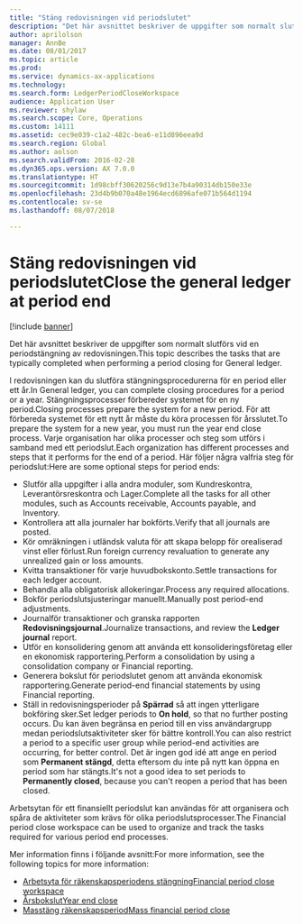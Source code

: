 ```yaml
---
title: "Stäng redovisningen vid periodslutet"
description: "Det här avsnittet beskriver de uppgifter som normalt slutförs vid en periodstängning av redovisningen."
author: aprilolson
manager: AnnBe
ms.date: 08/01/2017
ms.topic: article
ms.prod: 
ms.service: dynamics-ax-applications
ms.technology: 
ms.search.form: LedgerPeriodCloseWorkspace
audience: Application User
ms.reviewer: shylaw
ms.search.scope: Core, Operations
ms.custom: 14111
ms.assetid: cec9e039-c1a2-482c-bea6-e11d896eea9d
ms.search.region: Global
ms.author: aolson
ms.search.validFrom: 2016-02-28
ms.dyn365.ops.version: AX 7.0.0
ms.translationtype: HT
ms.sourcegitcommit: 1d98cbff30620256c9d13e7b4a90314db150e33e
ms.openlocfilehash: 23d4b9b070a48e1964ecd6896afe071b564d1194
ms.contentlocale: sv-se
ms.lasthandoff: 08/07/2018

---
```


# <a name="close-the-general-ledger-at-period-end"></a><span data-ttu-id="b17e0-103">Stäng redovisningen vid periodslutet</span><span class="sxs-lookup"><span data-stu-id="b17e0-103">Close the general ledger at period end</span></span>

[!include [banner](../includes/banner.md)]

<span data-ttu-id="b17e0-104">Det här avsnittet beskriver de uppgifter som normalt slutförs vid en periodstängning av redovisningen.</span><span class="sxs-lookup"><span data-stu-id="b17e0-104">This topic describes the tasks that are typically completed when performing a period closing for General ledger.</span></span> 

<span data-ttu-id="b17e0-105">I redovisningen kan du slutföra stängningsprocedurerna för en period eller ett år.</span><span class="sxs-lookup"><span data-stu-id="b17e0-105">In General ledger, you can complete closing procedures for a period or a year.</span></span> <span data-ttu-id="b17e0-106">Stängningsprocesser förbereder systemet för en ny period.</span><span class="sxs-lookup"><span data-stu-id="b17e0-106">Closing processes prepare the system for a new period.</span></span> <span data-ttu-id="b17e0-107">För att förbereda systemet för ett nytt år måste du köra processen för årsslutet.</span><span class="sxs-lookup"><span data-stu-id="b17e0-107">To prepare the system for a new year, you must run the year end close process.</span></span> <span data-ttu-id="b17e0-108">Varje organisation har olika processer och steg som utförs i samband med ett periodslut.</span><span class="sxs-lookup"><span data-stu-id="b17e0-108">Each organization has different processes and steps that it performs for the end of a period.</span></span> <span data-ttu-id="b17e0-109">Här följer några valfria steg för periodslut:</span><span class="sxs-lookup"><span data-stu-id="b17e0-109">Here are some optional steps for period ends:</span></span>

-   <span data-ttu-id="b17e0-110">Slutför alla uppgifter i alla andra moduler, som Kundreskontra, Leverantörsreskontra och Lager.</span><span class="sxs-lookup"><span data-stu-id="b17e0-110">Complete all the tasks for all other modules, such as Accounts receivable, Accounts payable, and Inventory.</span></span>
-   <span data-ttu-id="b17e0-111">Kontrollera att alla journaler har bokförts.</span><span class="sxs-lookup"><span data-stu-id="b17e0-111">Verify that all journals are posted.</span></span>
-   <span data-ttu-id="b17e0-112">Kör omräkningen i utländsk valuta för att skapa belopp för orealiserad vinst eller förlust.</span><span class="sxs-lookup"><span data-stu-id="b17e0-112">Run foreign currency revaluation to generate any unrealized gain or loss amounts.</span></span>
-   <span data-ttu-id="b17e0-113">Kvitta transaktioner för varje huvudbokskonto.</span><span class="sxs-lookup"><span data-stu-id="b17e0-113">Settle transactions for each ledger account.</span></span>
-   <span data-ttu-id="b17e0-114">Behandla alla obligatorisk allokeringar.</span><span class="sxs-lookup"><span data-stu-id="b17e0-114">Process any required allocations.</span></span>
-   <span data-ttu-id="b17e0-115">Bokför periodslutsjusteringar manuellt.</span><span class="sxs-lookup"><span data-stu-id="b17e0-115">Manually post period-end adjustments.</span></span>
-   <span data-ttu-id="b17e0-116">Journalför transaktioner och granska rapporten **Redovisningsjournal**.</span><span class="sxs-lookup"><span data-stu-id="b17e0-116">Journalize transactions, and review the **Ledger journal** report.</span></span>
-   <span data-ttu-id="b17e0-117">Utför en konsolidering genom att använda ett konsolideringsföretag eller en ekonomisk rapportering.</span><span class="sxs-lookup"><span data-stu-id="b17e0-117">Perform a consolidation by using a consolidation company or Financial reporting.</span></span>
-   <span data-ttu-id="b17e0-118">Generera bokslut för periodslutet genom att använda ekonomisk rapportering.</span><span class="sxs-lookup"><span data-stu-id="b17e0-118">Generate period-end financial statements by using Financial reporting.</span></span>
-   <span data-ttu-id="b17e0-119">Ställ in redovisningsperioder på **Spärrad** så att ingen ytterligare bokföring sker.</span><span class="sxs-lookup"><span data-stu-id="b17e0-119">Set ledger periods to **On hold**, so that no further posting occurs.</span></span> <span data-ttu-id="b17e0-120">Du kan även begränsa en period till en viss användargrupp medan periodslutsaktiviteter sker för bättre kontroll.</span><span class="sxs-lookup"><span data-stu-id="b17e0-120">You can also restrict a period to a specific user group while period-end activities are occurring, for better control.</span></span> <span data-ttu-id="b17e0-121">Det är ingen god idé att ange en period som **Permanent stängd**, detta eftersom du inte på nytt kan öppna en period som har stängts.</span><span class="sxs-lookup"><span data-stu-id="b17e0-121">It's not a good idea to set periods to **Permanently closed**, because you can't reopen a period that has been closed.</span></span>

<span data-ttu-id="b17e0-122">Arbetsytan för ett finansiellt periodslut kan användas för att organisera och spåra de aktiviteter som krävs för olika periodslutsprocesser.</span><span class="sxs-lookup"><span data-stu-id="b17e0-122">The Financial period close workspace can be used to organize and track the tasks required for various period end processes.</span></span> 


<span data-ttu-id="b17e0-123">Mer information finns i följande avsnitt:</span><span class="sxs-lookup"><span data-stu-id="b17e0-123">For more information, see the following topics for more information:</span></span>
- [<span data-ttu-id="b17e0-124">Arbetsyta för räkenskapsperiodens stängning</span><span class="sxs-lookup"><span data-stu-id="b17e0-124">Financial period close workspace</span></span>](financial-period-close-workspace.md) 
- [<span data-ttu-id="b17e0-125">Årsbokslut</span><span class="sxs-lookup"><span data-stu-id="b17e0-125">Year end close</span></span>](Year-end-close.md)  
- [<span data-ttu-id="b17e0-126">Masstäng räkenskapsperiod</span><span class="sxs-lookup"><span data-stu-id="b17e0-126">Mass financial period close</span></span>](tasks/mass-financial-period-close.md)





